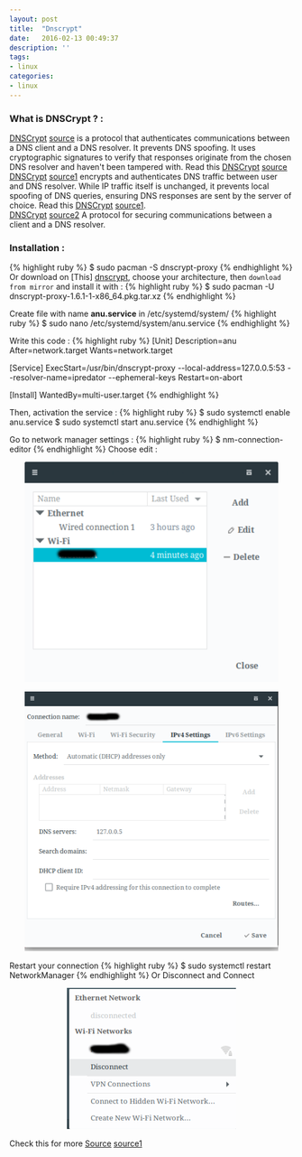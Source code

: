 ```yaml
---
layout: post
title:  "Dnscrypt"
date:   2016-02-13 00:49:37
description: ''
tags:
- linux
categories: 
- linux
---
```


### What is DNSCrypt ? :
[DNSCrypt] [source] is a protocol that authenticates communications between a DNS client and a DNS resolver. It prevents DNS spoofing. It uses cryptographic signatures to verify that responses originate from the chosen DNS resolver and haven't been tampered with. Read this [DNSCrypt] [source]  
[DNSCrypt] [source1] encrypts and authenticates DNS traffic between user and DNS resolver. While IP traffic itself is unchanged, it prevents local spoofing of DNS queries, ensuring DNS responses are sent by the server of choice. Read this [DNSCrypt] [source1].  
[DNSCrypt] [source2] A protocol for securing communications between a client and a DNS resolver.  
### Installation : 
{% highlight ruby %}
$ sudo pacman -S dnscrypt-proxy 
{% endhighlight %}
Or download on [This] [dnscrypt], choose your architecture, then `download from mirror`
and install it with :
{% highlight ruby %}
$ sudo pacman -U dnscrypt-proxy-1.6.1-1-x86_64.pkg.tar.xz 
{% endhighlight %}

Create file with name **anu.service** in /etc/systemd/system/
{% highlight ruby %}
$ sudo nano /etc/systemd/system/anu.service 
{% endhighlight %}

Write this code :
{% highlight ruby %}
[Unit]
Description=anu
After=network.target
Wants=network.target

[Service]
ExecStart=/usr/bin/dnscrypt-proxy --local-address=127.0.0.5:53 --resolver-name=ipredator --ephemeral-keys
Restart=on-abort

[Install]
WantedBy=multi-user.target 
{% endhighlight %}

Then, activation the service :
{% highlight ruby %}
$ sudo systemctl enable anu.service 
$ sudo systemctl start anu.service
{% endhighlight %}

Go to network manager settings :
{% highlight ruby %}
$ nm-connection-editor
{% endhighlight %}
Choose edit :
<p align="center"><img itemprop="image"  src="/assets/img/dnscrypt1.png" width="450" height="390"/></p>

<p align="center"><img itemprop="image"  src="/assets/img/dnscrypt2.png" width="450" height="460"/></p>

Restart your connection 
{% highlight ruby %}
$ sudo systemctl restart NetworkManager
{% endhighlight %}
Or Disconnect and Connect
<p align="center"><img itemprop="image"  src="/assets/img/dnscrypt3.png" width="300" height="250"/></p>

Check this for more [Source] [source1]

[source]: https://dnscrypt.org
[source1]:      https://wiki.archlinux.org/index.php/DNSCrypt
[source2]:   https://github.com/jedisct1/dnscrypt-proxy
[dnscrypt]: https://www.archlinux.org/packages/?name=dnscrypt-proxy